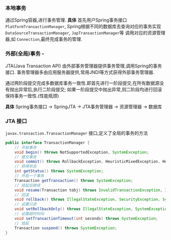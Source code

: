 ### 本地事务
通过Spring容器,进行事务管理.
**具体**
首先用户Spring事务接口 `PlatFormTransactionManager`, 
Spring根据不同的数据库去查询对应的事务实现`DataSourceTransactionManager`, `JapTransactionManager`等
调用对应的资源管理器,如 `Connection`,最终完成事务的管理.

### 外部(全局)事务 - 
JTA(Java Transaction API)
由外部事务管理器提供事务管理,调用Spring的事务接口.
事务管理器多由应用服务器提供,常用JNDI等方式获得外部事务管理器.

通过两阶段提交完成多数据库事务一致性.即首先进行一阶段提交,在所有数据源没有抛出异常后,执行二阶段提交;
如果一阶段提交中抛出异常,则二阶段均进行回滚保持事务一致性.(性能瓶颈)

**具体**
Spring事务接口 -> SpringJTA -> JTA事务管理器 -> 资源管理器 -> 数据库

### JTA 接口
`javax.transaction.TransactionManager` 接口,定义了全局的事务的方法
```java
public interface TransactionManager {
    // 开始事务
    void begin() throws NotSupportedException, SystemException;
    // 提交事务
    void commit() throws RollbackException, HeuristicMixedException, HeuristicRollbackException, SecurityException, IllegalStateException, SystemException;
    // 获得状态
    int getStatus() throws SystemException;
    // 开启一个事务
    Transaction getTransaction() throws SystemException;
    // 挂起后继续
    void resume(Transaction tobj) throws InvalidTransactionException, IllegalStateException, SystemException;
    // 回滚
    void rollback() throws IllegalStateException, SecurityException, SystemException;
    // 设置只读
    void setRollbackOnly() throws IllegalStateException, SystemException;
    // 设置超时时间
    void setTransactionTimeout(int seconds) throws SystemException;
    // 挂起
    Transaction suspend() throws SystemException;
}
```